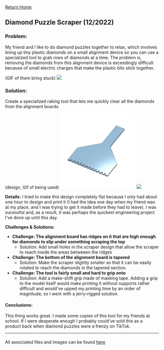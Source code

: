 [Return Home](../../README.md)

## Diamond Puzzle Scraper (12/2022)

### Problem:
My friend and I like to do diamond puzzles together to relax, which involves lining up tiny plastic diamonds on a small alignment device so you can use a specialized tool to grab rows of diamonds at a time. The problem is, removing the diamonds from this alignment device is exceedingly difficult because of small electric charges that make the plastic bits stick together.

(GIF of them bring stuck)
<img src="picture1.png" width="49%"> 

### Solution:
Create a specialized raking tool that lets me quickly clear all the diamonds from the alignment boards.

(design, Gif of being used)
<img src="picture2.jpg" width="49%"> <img src="picture3.png" width="49%"> 

**Details:**
I tried to make this design completely flat because I only had about one hour to design and print it (I had the idea one day when my friend was at my place, and I was trying to get it made before they had to leave). I was sucessful and, as a result, it was perhaps the quickest engineering project I've done up until this day.

**Challenges & Solutions:**
- **Challenge: The alignment board has ridges on it that are high enough for diamonds to slip under something scraping the top** 
    - Solution: Add small holes in the scraper design that allow the scraper to reach inside the areas betweeen the ridges
- **Challenge: The bottom of the alignment board is tapered**
    - Solution: Make the scraper slightly smaller so that it can be easily rotated to reach the diamonds in the tapered section.
- **Challenge: The tool is fairly small and hard to grip onto** 
    - Solution: Add a make-shift grip made of masking tape. Adding a grip to the model itself would make printing it without supports rather difficult and would've upped my printing time by an order of magnitude, so I went with a jerry-rigged solution.

#### Conclusions:
This thing works great. I made some copies of this tool for my friends at school. If I were desperate enough I probably could've sold this as a product back when diamond puzzles were a frenzy on TikTok.

---
####
All associated files and images can be found [here](./)